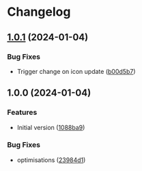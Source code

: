 # Changelog

## [1.0.1](https://github.com/agence-adeliom/acf-icon-field/compare/v1.0.0...v1.0.1) (2024-01-04)


### Bug Fixes

* Trigger change on icon update ([b00d5b7](https://github.com/agence-adeliom/acf-icon-field/commit/b00d5b77fafee542b89eca368b0f1c3451ea1f45))

## 1.0.0 (2024-01-04)


### Features

* Initial version ([1088ba9](https://github.com/agence-adeliom/acf-icon-field/commit/1088ba9a810c05ceb1ad7217173bafb1d45fef98))


### Bug Fixes

* optimisations ([23984d1](https://github.com/agence-adeliom/acf-icon-field/commit/23984d1878bbc4152c6984f8b7d38f2615e92c6b))
